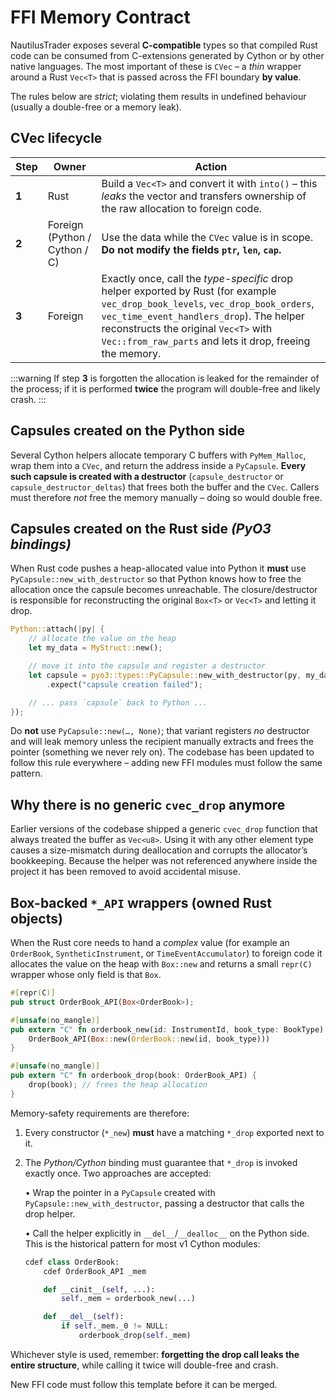 # FFI Memory Contract

NautilusTrader exposes several **C-compatible** types so that compiled Rust code can be
consumed from C-extensions generated by Cython or by other native languages.  The most
important of these is `CVec` – a *thin* wrapper around a Rust `Vec<T>` that is passed across
the FFI boundary **by value**.

The rules below are *strict*; violating them results in undefined behaviour (usually a double-free or a memory leak).

## CVec lifecycle

| Step  | Owner                         | Action |
|-------|-------------------------------|--------|
| **1** | Rust                          | Build a `Vec<T>` and convert it with `into()` – this *leaks* the vector and transfers ownership of the raw allocation to foreign code. |
| **2** | Foreign (Python / Cython / C) | Use the data while the `CVec` value is in scope. **Do not modify the fields `ptr`, `len`, `cap`.** |
| **3** | Foreign                       | Exactly once, call the *type-specific* drop helper exported by Rust (for example `vec_drop_book_levels`, `vec_drop_book_orders`, `vec_time_event_handlers_drop`). The helper reconstructs the original `Vec<T>` with `Vec::from_raw_parts` and lets it drop, freeing the memory. |

:::warning
If step **3** is forgotten the allocation is leaked for the remainder of the process; if it
is performed **twice** the program will double-free and likely crash.
:::

## Capsules created on the Python side

Several Cython helpers allocate temporary C buffers with `PyMem_Malloc`, wrap them into a
`CVec`, and return the address inside a `PyCapsule`. **Every such capsule is created with a
destructor** (`capsule_destructor` or `capsule_destructor_deltas`) that frees both the buffer
and the `CVec`. Callers must therefore *not* free the memory manually – doing so would double
free.

## Capsules created on the Rust side *(PyO3 bindings)*

When Rust code pushes a heap-allocated value into Python it **must** use
`PyCapsule::new_with_destructor` so that Python knows how to free the allocation
once the capsule becomes unreachable. The closure/destructor is responsible
for reconstructing the original `Box<T>` or `Vec<T>` and letting it drop.

```rust
Python::attach(|py| {
    // allocate the value on the heap
    let my_data = MyStruct::new();

    // move it into the capsule and register a destructor
    let capsule = pyo3::types::PyCapsule::new_with_destructor(py, my_data, None, |_, _| {})
        .expect("capsule creation failed");

    // ... pass `capsule` back to Python ...
});
```

Do **not** use `PyCapsule::new(…, None)`; that variant registers *no* destructor
and will leak memory unless the recipient manually extracts and frees the
pointer (something we never rely on). The codebase has been updated to follow
this rule everywhere – adding new FFI modules must follow the same pattern.

## Why there is no generic `cvec_drop` anymore

Earlier versions of the codebase shipped a generic `cvec_drop` function that always treated the
buffer as `Vec<u8>`. Using it with any other element type causes a size-mismatch during
deallocation and corrupts the allocator’s bookkeeping. Because the helper was not referenced
anywhere inside the project it has been removed to avoid accidental misuse.

## Box-backed `*_API` wrappers (owned Rust objects)

When the Rust core needs to hand a *complex* value (for example an
`OrderBook`, `SyntheticInstrument`, or `TimeEventAccumulator`) to foreign
code it allocates the value on the heap with `Box::new` and returns a
small `repr(C)` wrapper whose only field is that `Box`.

```rust
#[repr(C)]
pub struct OrderBook_API(Box<OrderBook>);

#[unsafe(no_mangle)]
pub extern "C" fn orderbook_new(id: InstrumentId, book_type: BookType) -> OrderBook_API {
    OrderBook_API(Box::new(OrderBook::new(id, book_type)))
}

#[unsafe(no_mangle)]
pub extern "C" fn orderbook_drop(book: OrderBook_API) {
    drop(book); // frees the heap allocation
}
```

Memory-safety requirements are therefore:

1.  Every constructor (`*_new`) **must** have a matching `*_drop` exported
    next to it.
2.  The *Python/Cython* binding must guarantee that `*_drop` is invoked
    exactly once. Two approaches are accepted:

    • Wrap the pointer in a `PyCapsule` created with
      `PyCapsule::new_with_destructor`, passing a destructor that calls
      the drop helper.

    • Call the helper explicitly in `__del__`/`__dealloc__` on the Python
      side.  This is the historical pattern for most v1 Cython modules:

      ```python
      cdef class OrderBook:
          cdef OrderBook_API _mem

          def __cinit__(self, ...):
              self._mem = orderbook_new(...)

          def __del__(self):
              if self._mem._0 != NULL:
                  orderbook_drop(self._mem)
      ```

Whichever style is used, remember: **forgetting the drop call leaks the
entire structure**, while calling it twice will double-free and crash.

New FFI code must follow this template before it can be merged.
